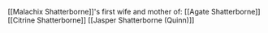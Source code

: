 [[Malachix Shatterborne]]'s first wife and mother of:
[[Agate Shatterborne]]
[[Citrine Shatterborne]]
[[Jasper Shatterborne (Quinn)]]
